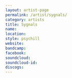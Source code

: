 ```yaml
---
layout: artist-page
permalink: /artist/sygnals/
category: artists
title: Sygnals
name: 
location: 
style: psychill
website: 
bandcamp: 
facebook: 
soundcloud: 
soundcloud-id: 
discogs: 
---
```

